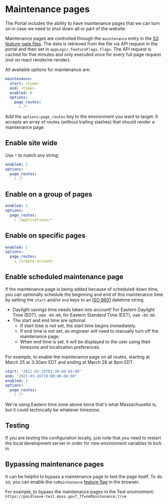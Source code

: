 # Maintenance pages

The Portal includes the ability to have maintenance pages that we can turn on in case we need to shut down all or part of the website.

Maintenance pages are controlled through the `maintenance` entry in the [S3 feature-gate files](../../feature_flags/). The data is retrieved from the file via API request in the portal and then set in `appLogic.featureFlags.flags`. The API request is cached for five minutes and only executed once for every full page request (not on react render/re-render).

All available options for maintenance are:

```yaml
maintenance:
  start: <time>
  end: <time>
  enabled: 0
  options:
    page_routes:
      - /*
```

Add the `options:page_routes` key to the environment you want to target. It accepts an array of routes (without trailing slashes) that should render a maintenance page.

## Enable site wide

Use `*` to match any string:

```yaml
enabled: 1
options:
  page_routes:
    - /*
```

## Enable on a group of pages

```yaml
enabled: 1
options:
  page_routes:
    - /applications/*
```

## Enable on specific pages

```yaml
enabled: 1
options:
  page_routes:
    - /create-account
```

## Enable scheduled maintenance page

If the maintenance page is being added because of scheduled down time, you can optionally schedule the beginning and end of this maintenance time by setting the `start` and/or `end` keys to an [ISO 8601](https://xkcd.com/1179/) datetime string.

- Daylight savings time needs taken into account! For Eastern Daylight Time (EDT), use `-04:00`, for Eastern Standard Time (EST), use `-05:00`.
- The start and end time are optional.
  - If start time is not set, the start time begins immediately.
  - If end time is not set, an engineer will need to manually turn off the maintenance page.
  - When end time is set, it will be displayed to the user using their timezone and localization preferences.

For example, to enable the maintenance page on all routes, starting at March 25 at 3:30am EDT and ending at March 26 at 8pm EDT.

```yaml
start: "2021-03-25T03:30:00-04:00"
end: "2021-03-26T20:00:00-04:00"
enabled: 1
options:
  page_routes:
    - /*
```

We're using Eastern time zone above since that's what Massachusetts is, but it could technically be whatever timezone.

## Testing

If you are testing the configuration locally, just note that you need to restart the local development server in order for new environment variables to kick in.

## Bypassing maintenance pages

It can be helpful to bypass a maintenance page to test the page itself. To do so, you can enable the `noMaintenance` [feature flag](feature-flags.md) in the browser.

For example, to bypass the maintenance pages in the Test environment: `https://paidleave-test.mass.gov?_ff=noMaintenance:true`

